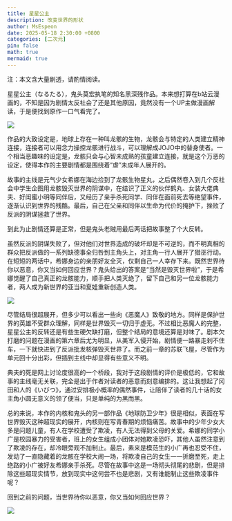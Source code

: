 ```yaml
---
title: 星星公主
description: 改变世界的形状
author: MsEspeon
date: 2025-05-18 2:30:00 +0800
categories: [二次元]
pin: false
math: true
mermaid: true
---
```


注：本文含大量剧透，请酌情阅读。

星星公主（なるたる），鬼头莫宏执笔的知名黑深残作品。本来想打算在b站云漫画的，不知是因为剧情太反社会了还是其他原因，竟然没有一个UP主做漫画解读，于是便找到原作一口气看完了。

![](https://bbs.pku.edu.cn/attach/bf/7e/bf7e33866f10f27f/SCR-20250518-epjt.jpeg)

作品的大致设定是，地球上存在一种叫龙骸的生物，龙骸会与特定的人类建立精神连接，连接者可以用念力操控龙骸进行战斗，可以理解成JOJO中的替身使者。一个相当恶趣味的设定是，龙骸只会与心智未成熟的孩童建立连接，就是这个万恶的设定，使得本作的主要剧情都是围绕着“虐”未成年人展开的。

故事的主线是元气少女希娜在海边捡到了龙骸生物星丸，之后偶然卷入到几个反社会中学生企图用龙骸毁灭世界的阴谋中，在结识了正义的伙伴鹤丸、女装大佬典夫、好闺蜜小明等同伴后，又经历了亲手杀死同学、同伴在面前死去等绝望事件，逐渐认识到世界的残酷。最后，自己在父亲和同伴以生命为代价的掩护下，挫败了反派的阴谋拯救了世界。

到此为止剧情还算是正常，但是鬼头老贼用最后两话把故事整了个大反转。

虽然反派的阴谋失败了，但对他们对世界造成的破坏却是不可逆的，而不明真相的群众把反派做的一系列缺德事全归咎到主角头上，对主角一行人展开了猎巫行动。在短短的两话中，希娜身边的亲朋好友全灭，仅剩自己一人幸存下来。既然世界待你以恶意，你又当如何回应世界？鬼头给出的答案是“当然是毁灭世界啦”，于是希娜觉醒了自己真正的龙骸能力，顺手把人类灭绝了，留下自己和另一位龙骸能力者，两人成为新世界的亚当和夏娃重新创造人类。

![](https://bbs.pku.edu.cn/attach/12/6a/126a30ae07022ac4/v2-3a9eb6d88d44b4ba8c339d2869ebe4e4_r.png)

尽管结局很超展开，但多少可以看出一些向《恶魔人》致敬的地方。同样是保护世界的英雄不受群众理解，同样是世界毁灭一切归于虚无。不过相比恶魔人的完整，星星公主的反转还是有些生硬欠缺打磨，但整个结局的意境还算是对味了。剧本欠打磨的问题在漫画的第六章后尤为明显，从美军入侵开始，剧情便一路暴走刹不住车，一下就快进到了反派批发核弹毁灭世界了。而之前一章的苏联飞屋，尽管作为单元回十分出彩，但插到主线中却显得有些意义不明。

典夫的死是网上讨论度很高的一个桥段，我对于这段剧情的评价是极低的，它和故事的主线毫无关联，完全是出于作者对读者的恶意而刻意编排的。这让我想起了冈田和人的《いびつ》，通过安排极小概率的偶然事件，让陪伴了读者的几十话的女主角小圆无意义的领了便当，只是单纯的为黑而黑。

总的来说，本作的内核和鬼头的另一部作品《地球防卫少年》很是相似，表面在写世界毁灭这种超现实的展开，内核则在写青春期的烦恼痛苦。故事中的少年少女大多是问题儿童，有人在学校遭受了欺凌，有人无法得到父母的关爱。希娜的同学小广是校园暴力的受害者，班上的女生组成小团体对她欺凌恐吓，其他人虽然注意到了欺凌的存在，却冷眼旁观不加制止。最后，素来是模范生的小广再也忍受不住，发动了一直隐藏着的龙骸在学校大闹一场，将欺凌自己的女生一一折磨至死，走上绝路的小广被好友希娜亲手杀死。尽管在故事中这是一场彻头彻尾的悲剧，但是排除这些超现实情节，放到现实中这何尝不也是悲剧，又有谁能制止这些欺凌事件呢？

回到之前的问题，当世界待你以恶意，你又当如何回应世界？

![](https://bbs.pku.edu.cn/attach/e1/cf/e1cfefe473fe4ee1/IMG_0650.jpg)